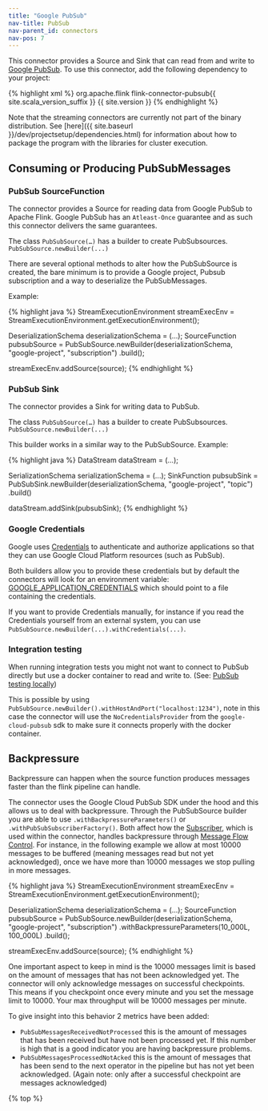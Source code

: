 ```yaml
---
title: "Google PubSub"
nav-title: PubSub
nav-parent_id: connectors
nav-pos: 7
---
```

<!--
Licensed to the Apache Software Foundation (ASF) under one
or more contributor license agreements.  See the NOTICE file
distributed with this work for additional information
regarding copyright ownership.  The ASF licenses this file
to you under the Apache License, Version 2.0 (the
"License"); you may not use this file except in compliance
with the License.  You may obtain a copy of the License at

  http://www.apache.org/licenses/LICENSE-2.0

Unless required by applicable law or agreed to in writing,
software distributed under the License is distributed on an
"AS IS" BASIS, WITHOUT WARRANTIES OR CONDITIONS OF ANY
KIND, either express or implied.  See the License for the
specific language governing permissions and limitations
under the License.
-->

This connector provides a Source and Sink that can read from and write to
[Google PubSub](https://cloud.google.com/pubsub). To use this connector, add the
following dependency to your project:

{% highlight xml %}
<dependency>
  <groupId>org.apache.flink</groupId>
  <artifactId>flink-connector-pubsub{{ site.scala_version_suffix }}</artifactId>
  <version>{{ site.version }}</version>
</dependency>
{% endhighlight %}

Note that the streaming connectors are currently not part of the binary
distribution. See
[here]({{ site.baseurl }}/dev/projectsetup/dependencies.html)
for information about how to package the program with the libraries for
cluster execution.

## Consuming or Producing PubSubMessages

### PubSub SourceFunction

The connector provides a Source for reading data from Google PubSub to Apache Flink.
Google PubSub has an `Atleast-Once` guarantee and as such this connector delivers the same guarantees.

The class `PubSubSource(…)` has a builder to create PubSubsources. `PubSubSource.newBuilder(...)`

There are several optional methods to alter how the PubSubSource is created,
the bare minimum is to provide a Google project, Pubsub subscription and a way to deserialize the PubSubMessages.

Example:

<div class="codetabs" markdown="1">
<div data-lang="java" markdown="1">
{% highlight java %}
StreamExecutionEnvironment streamExecEnv = StreamExecutionEnvironment.getExecutionEnvironment();

DeserializationSchema<SomeObject> deserializationSchema = (...);
SourceFunction<SomeObject> pubsubSource = PubSubSource.newBuilder(deserializationSchema, "google-project", "subscription")
                                                .build();

streamExecEnv.addSource(source);
{% endhighlight %}
</div>
</div>

### PubSub Sink

The connector provides a Sink for writing data to PubSub.

The class `PubSubSource(…)` has a builder to create PubSubsources. `PubSubSource.newBuilder(...)`

This builder works in a similar way to the PubSubSource.
Example:

<div class="codetabs" markdown="1">
<div data-lang="java" markdown="1">
{% highlight java %}
DataStream<SomeObject> dataStream = (...);

SerializationSchema<SomeObject> serializationSchema = (...);
SinkFunction<SomeObject> pubsubSink = PubSubSink.newBuilder(deserializationSchema, "google-project", "topic")
                                                .build()

dataStream.addSink(pubsubSink);
{% endhighlight %}
</div>
</div>

### Google Credentials

Google uses [Credentials](https://cloud.google.com/docs/authentication/production) to authenticate and authorize applications so that they can use Google Cloud Platform resources (such as PubSub). 

Both builders allow you to provide these credentials but by default the connectors will look for an environment variable: [GOOGLE_APPLICATION_CREDENTIALS](https://cloud.google.com/docs/authentication/production#obtaining_and_providing_service_account_credentials_manually) which should point to a file containing the credentials.

If you want to provide Credentials manually, for instance if you read the Credentials yourself from an external system, you can use `PubSubSource.newBuilder(...).withCredentials(...)`.

### Integration testing

When running integration tests you might not want to connect to PubSub directly but use a docker container to read and write to. (See: [PubSub testing locally](https://cloud.google.com/pubsub/docs/emulator))

This is possible by using `PubSubSource.newBuilder().withHostAndPort("localhost:1234")`, note in this case the connector will use the `NoCredentialsProvider` from the `google-cloud-pubsub` sdk to make sure it connects properly with the docker container.

## Backpressure

Backpressure can happen when the source function produces messages faster than the flink pipeline can handle.

The connector uses the Google Cloud PubSub SDK under the hood and this allows us to deal with backpressure. Through the PubSubSource builder you are able to use `.withBackpressureParameters()` or `.withPubSubSubscriberFactory()`. Both affect how the [Subscriber](http://googleapis.github.io/google-cloud-java/google-cloud-clients/apidocs/index.html?com/google/cloud/pubsub/v1/package-summary.html), which is used within the connector, handles backpressure through [Message Flow Control](https://cloud.google.com/pubsub/docs/pull#message-flow-control). For instance, in the following example we allow at most 10000 messages to be buffered (meaning messages read but not yet acknowledged), once we have more than 10000 messages we stop pulling in more messages.

<div class="codetabs" markdown="1">
<div data-lang="java" markdown="1">
{% highlight java %}
StreamExecutionEnvironment streamExecEnv = StreamExecutionEnvironment.getExecutionEnvironment();

DeserializationSchema<SomeObject> deserializationSchema = (...);
SourceFunction<SomeObject> pubsubSource = PubSubSource.newBuilder(deserializationSchema, "google-project", "subscription")
                                                .withBackpressureParameters(10_000L, 100_000L)
                                                .build();

streamExecEnv.addSource(source);
{% endhighlight %}
</div>
</div>

One important aspect to keep in mind is the 10000 messages limit is based on the amount of messages that has not been acknowledged yet. The connector will only acknowledge messages on successful checkpoints. This means if you checkpoint once every minute and you set the message limit to 10000. Your max throughput will be 10000 messages per minute.

To give insight into this behavior 2 metrics have been added:
  * `PubSubMessagesReceivedNotProcessed` this is the amount of messages that has been received but have not been processed yet. If this number is high that is a good indicator you are having backpressure problems.
  * `PubSubMessagesProcessedNotAcked` this is the amount of messages that has been send to the next operator in the pipeline but has not yet been acknowledged. (Again note: only after a successful checkpoint are messages acknowledged)

{% top %}
